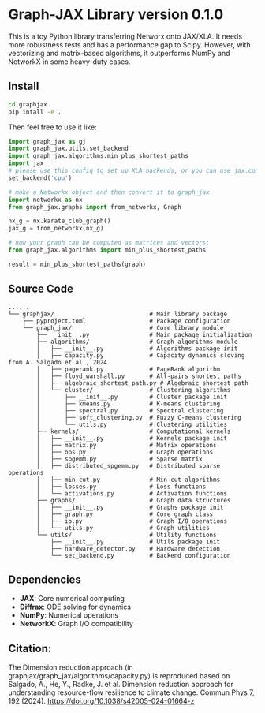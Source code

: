 # Graph-JAX Library version 0.1.0
This is a toy Python library transferring Networx onto JAX/XLA.
It needs more robustness tests and has a performance gap to Scipy.
However, with vectorizing and matrix-based algorithms, it outperforms NumPy and NetworkX in some heavy-duty cases.

## Install
```bash
cd graphjax
pip intall -e .
```
Then feel free to use it like:
```python
import graph_jax as gj
import graph_jax.utils.set_backend
import graph_jax.algorithms.min_plus_shortest_paths
import jax
# please use this config to set up XLA backends, or you can use jax.config()
set_backend('cpu')

# make a Networkx object and then convert it to graph_jax
import networkx as nx
from graph_jax.graphs import from_networkx, Graph

nx_g = nx.karate_club_graph()
jax_g = from_networkx(nx_g)

# now your graph can be computed as matrices and vectors:
from graph_jax.algorithms import min_plus_shortest_paths

result = min_plus_shortest_paths(graph)

```
## Source Code
```
......
└── graphjax/                           # Main library package
    ├── pyproject.toml                  # Package configuration
    └── graph_jax/                      # Core library module
        ├── __init__.py                 # Main package initialization
        ├── algorithms/                 # Graph algorithms module
        │   ├── __init__.py             # Algorithms package init
        │   ├── capacity.py             # Capacity dynamics sloving from A. Salgado et al., 2024
        │   ├── pagerank.py             # PageRank algorithm
        │   ├── floyd_warshall.py       # All-pairs shortest paths
        │   ├── algebraic_shortest_path.py # Algebraic shortest path
        │   └── cluster/                # Clustering algorithms
        │       ├── __init__.py         # Cluster package init
        │       ├── kmeans.py           # K-means clustering
        │       ├── spectral.py         # Spectral clustering
        │       ├── soft_clustering.py  # Fuzzy C-means clustering
        │       └── utils.py            # Clustering utilities
        ├── kernels/                    # Computational kernels
        │   ├── __init__.py             # Kernels package init
        │   ├── matrix.py               # Matrix operations
        │   ├── ops.py                  # Graph operations
        │   ├── spgemm.py               # Sparse matrix 
        │   ├── distributed_spgemm.py   # Distributed sparse operations
        │   ├── min_cut.py              # Min-cut algorithms
        │   ├── losses.py               # Loss functions
        │   └── activations.py          # Activation functions
        ├── graphs/                     # Graph data structures
        │   ├── __init__.py             # Graphs package init
        │   ├── graph.py                # Core graph class
        │   ├── io.py                   # Graph I/O operations
        │   └── utils.py                # Graph utilities
        └── utils/                      # Utility functions
            ├── __init__.py             # Utils package init
            ├── hardware_detector.py    # Hardware detection
            └── set_backend.py          # Backend configuration
```

## Dependencies

- **JAX**: Core numerical computing
- **Diffrax**: ODE solving for dynamics
- **NumPy**: Numerical operations
- **NetworkX**: Graph I/O compatibility

## Citation:
The Dimension reduction approach (in graphjax/graph_jax/algorithms/capacity.py) is reproduced based on Salgado, A., He, Y., Radke, J. et al. Dimension reduction approach for understanding resource-flow resilience to climate change. Commun Phys 7, 192 (2024). https://doi.org/10.1038/s42005-024-01664-z
